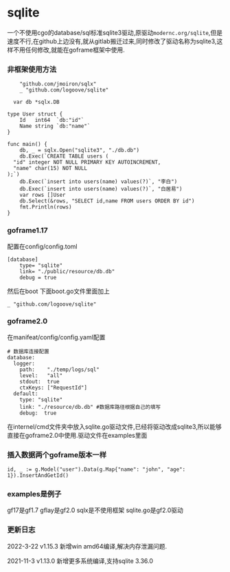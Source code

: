 # sqlite

一个不使用cgo的database/sql标准sqlite3驱动,原驱动`modernc.org/sqlite`,但是速度不行,在github上边没有,就从gitlab搬迁过来,同时修改了驱动名称为sqlite3,这样不用任何修改,就能在goframe框架中使用.

### 非框架使用方法
~~~
	"github.com/jmoiron/sqlx"
	_ "github.com/logoove/sqlite"
    
  var db *sqlx.DB

type User struct {
	Id   int64  `db:"id"`
	Name string `db:"name"`
}

func main() {
	db, _ = sqlx.Open("sqlite3", "./db.db")
	db.Exec(`CREATE TABLE users (
  "id" integer NOT NULL PRIMARY KEY AUTOINCREMENT,
  "name" char(15) NOT NULL
);`)
	db.Exec(`insert into users(name) values(?)`, "李白")
	db.Exec(`insert into users(name) values(?)`, "白居易")
	var rows []User
	db.Select(&rows, "SELECT id,name FROM users ORDER BY id")
	fmt.Println(rows)
}  
~~~

### goframe1.17

配置在config/config.toml
~~~
[database]
	type= "sqlite"
    link= "./public/resource/db.db"
    debug = true
~~~
然后在boot 下面boot.go文件里面加上
~~~
_ "github.com/logoove/sqlite"
~~~
### goframe2.0
在manifeat/config/config.yaml配置
~~~
# 数据库连接配置
database:
  logger:
    path:    "./temp/logs/sql"
    level:   "all"
    stdout:  true
    ctxKeys: ["RequestId"]
  default:
    type: "sqlite"
    link: "./resource/db.db" #数据库路径根据自己的填写
    debug:  true
~~~
在internel/cmd文件夹中放入sqlite.go驱动文件,已经将驱动改成sqlite3,所以能够直接在goframe2.0中使用.驱动文件在examples里面

### 插入数据两个goframe版本一样
~~~
id, _ := g.Model("user").Data(g.Map{"name": "john", "age": 1}).InsertAndGetId()
~~~

### examples是例子
gf17是gf1.7
gflay是gf2.0
sqlx是不使用框架
sqlite.go是gf2.0驱动
### 更新日志

2022-3-22 v1.15.3 新增win amd64编译,解决内存泄漏问题.

2021-11-3 v1.13.0 新增更多系统编译,支持sqlite 3.36.0